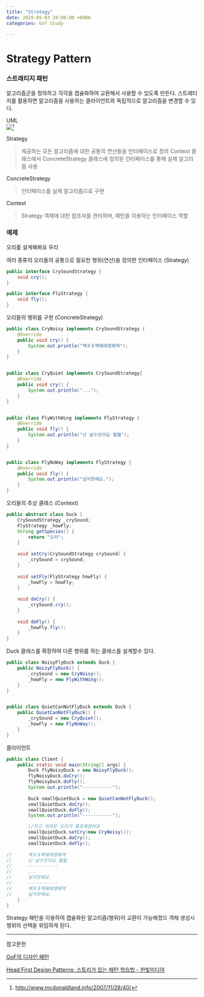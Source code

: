 ```yaml
---
title: "Strategy"
date: 2019-05-03 20:00:00 +0900
categories: Gof Study

---
```




# Strategy Pattern

### 스트래티지 패턴

알고리즘군을 정의하고 각각을 캡슐화하여 교환해서 사용할 수 있도록 만든다. 스트래티지를 활용하면 알고리즘을 사용하는 클라이언트와 독립적으로 알고리즘을 변경할 수 있다.

UML  
![](https://studyteamthree.github.io/GofStudy/assets/img/strategy_diagram.png)[^1]  

[^1]: <http://www.mcdonaldland.info/2007/11/28/40/>

Strategy

> 제공하는 모든 알고리즘에 대한 공통의 연산들을 인터페이스로 정의
> Context 클래스에서 ConcreteStrategy 클래스에 정의된 인터페이스를 통해 실제 알고리즘 사용

ConcreteStrategy

> 인터페이스를 실제 알고리즘으로 구현

Context

> Strategy 객체에 대한 참조자를 관리하며, 패턴을 이용하는 인터페이스 역할



### 예제

오리를 설계해봐요 우리



여러 종류의 오리들의 공통으로 필요한 행위(연산)을 정의한 인터페이스 (Strategy)

```java
public interface CrySoundStrategy {
	void cry();
}

public interface FlyStrategy {
	void fly();
}
```

오리들의 행위를 구현 (ConcreteStrategy)

```java
public class CryNoisy implements CrySoundStrategy {
	@Override
	public void cry() {
		System.out.println("꽥꼬ㅒ꽥꿰에엥꿰엑");
	}
}


public class CryQuiet implements CrySoundStrategy{
	@Override
	public void cry() {
		System.out.println("...");		
	}
}


public class FlyWithWing implements FlyStrategy {
	@Override
	public void fly() {
		System.out.println("난 날수잇어요 훨훨");		
	}
}


public class FlyNoWay implements FlyStrategy {
	@Override
	public void fly() {
		System.out.println("날지못해요.");
	}
}
```

오리들의 추상 클래스 (Context)

```java
public abstract class Duck {
	CrySoundStrategy _crySound;
	FlyStrategy _howFly;
	String getSpecies() {
		return "오리";
	}
	
	void setCry(CrySoundStrategy crySound) {
		_crySound = crySound;
	}
	
	void setFly(FlyStrategy howFly) {
		_howFly = howFly;
	}
	
	void doCry() {
		_crySound.cry();
	}
	
	void doFly() {
		_howFly.fly();
	}
}
```

Duck 클래스를 확장하여 다른 행위를 하는 클래스를 설계할수 있다.

```java
public class NoisyFlyDuck extends Duck {
	public NoisyFlyDuck() {
		_crySound = new CryNoisy();
		_howFly = new FlyWithWing();
	}
}


public class QuietCanNotFlyDuck extends Duck {
	public QuietCanNotFlyDuck() {
		_crySound = new CryQuiet();
		_howFly = new FlyNoWay();
	}
}
```



클라이언트

```java
public class Client {
	public static void main(String[] args) {
		Duck flyNoisyDuck = new NoisyFlyDuck();		
		flyNoisyDuck.doCry();
		flyNoisyDuck.doFly();
		System.out.println("-----------");
		
		Duck smallQuietDuck = new QuietCanNotFlyDuck();		
		smallQuietDuck.doCry();
		smallQuietDuck.doFly();
		System.out.println("-----------");

		//작고 귀여운 오리가 흉포해졌어요
		smallQuietDuck.setCry(new CryNoisy());
		smallQuietDuck.doCry();
		smallQuietDuck.doFly();
    
//		꽥꼬ㅒ꽥꿰에엥꿰엑
//		난 날수잇어요 훨훨
//		-----------
//		...
//		날지못해요.
//		-----------
//		꽥꼬ㅒ꽥꿰에엥꿰엑
//		날지못해요.
	}
}

```

Strategy 패턴을 이용하여 캡슐화된 알고리즘(행위)이 교환이 가능해졌으 객체 생성시 행위의 선택을 위임하게 된다.

------

참고문헌

[GoF의 디자인 패턴 ](http://www.yes24.com/24/goods/17525598)

[Head First Design Patterns: 스토리가 있는 패턴 학습법 - 한빛미디어](http://www.hanbit.co.kr/store/books/look.php?p_code=B9860513241)

